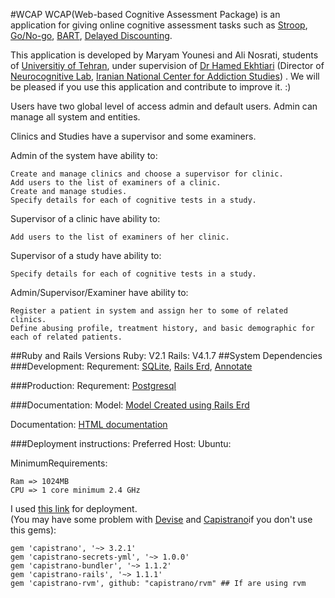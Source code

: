 #WCAP
  WCAP(Web-based Cognitive Assessment Package) is an application for giving online cognitive assessment tasks such as [Stroop](https://en.wikipedia.org/wiki/Stroop_effect), [Go/No-go](https://en.wikipedia.org/wiki/Go/no_go), [BART](http://www.cognitiveatlas.org/task/balloon_analogue_risk_task_%28bart%29), [Delayed Discounting](http://www.cognitiveatlas.org/task/balloon_analogue_risk_task_%28bart%29).
  
  This application is developed by Maryam Younesi and Ali Nosrati, students of [Universitiy of Tehran](http://ut.ac.ir), under        supervision of [Dr Hamed Ekhtiari](http://iricss.org/en/Pages/People/Hamed_Ekhtiari.aspx) (Director of [Neurocognitive Lab](http://incas.tums.ac.ir/find.php?item=1.220.127.fa), [Iranian National Center for Addiction Studies](http://incas.tums.ac.ir/index.php?slc_lang=en&sid=1)) . We will be pleased if you use this application and contribute to improve it. :)
  
  Users have two global level of access admin and default users. Admin can manage all system and entities.
  
  Clinics and Studies have a supervisor and some examiners.
  
  Admin of the system have ability to:
  
    Create and manage clinics and choose a supervisor for clinic.
    Add users to the list of examiners of a clinic.
    Create and manage studies.
    Specify details for each of cognitive tests in a study.
  
  Supervisor of a clinic have ability to:
  
    Add users to the list of examiners of her clinic.
    
    
  Supervisor of a study have ability to:   
  
    Specify details for each of cognitive tests in a study.
    
  Admin/Supervisor/Examiner have ability to:
  
    Register a patient in system and assign her to some of related clinics.
    Define abusing profile, treatment history, and basic demographic for each of related patients.
    

##Ruby and Rails Versions 
  Ruby:
  V2.1
  Rails:
  V4.1.7
##System Dependencies
###Development:
  Requrement: 
    [SQLite](https://www.sqlite.org/),
    [Rails Erd](http://rails-erd.rubyforge.org),
    [Annotate](https://github.com/ctran/annotate_models)
    
###Production:
  Requrement:
    [Postgresql](http://www.postgresql.org/)
    
###Documentation:
  Model:
    [Model Created using Rails Erd](doc/erd.pdf)
    
  Documentation:
    [HTML documentation](doc/app/index.html)
    
###Deployment instructions:
  Preferred Host:
    Ubuntu:
    
  MinimumRequirements:
  
    Ram => 1024MB
    CPU => 1 core minimum 2.4 GHz
  
  I used [this link](https://gorails.com/deploy/ubuntu/12.04) for deployment.  
  (You may have some problem with [Devise](https://github.com/plataformatec/devise#I18n) and [Capistrano](https://github.com/capistrano/capistrano)if you don't use this gems):
  
    gem 'capistrano', '~> 3.2.1'
    gem 'capistrano-secrets-yml', '~> 1.0.0'
    gem 'capistrano-bundler', '~> 1.1.2'
    gem 'capistrano-rails', '~> 1.1.1'
    gem 'capistrano-rvm', github: "capistrano/rvm" ## If are using rvm

    
